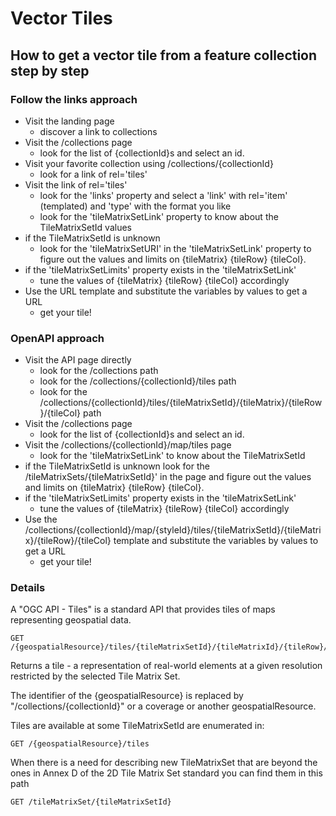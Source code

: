 # Vector Tiles

## How to get a vector tile from a feature collection step by step

### Follow the links approach
* Visit the landing page
  - discover a link to collections
* Visit the /collections page
  - look for the list of {collectionId}s and select an id.
* Visit your favorite collection using /collections/{collectionId}
  - look for a link of rel='tiles'
* Visit the link of rel='tiles'
  - look for the 'links' property and select a 'link' with rel='item' (templated) and 'type' with the format you like
  - look for the 'tileMatrixSetLink' property to know about the TileMatrixSetId values
* if the TileMatrixSetId is unknown
  - look for the 'tileMatrixSetURI' in the 'tileMatrixSetLink' property to figure out the values and limits on {tileMatrix} {tileRow} {tileCol}.
* if the 'tileMatrixSetLimits' property exists in the 'tileMatrixSetLink'
  - tune the values of {tileMatrix} {tileRow} {tileCol} accordingly
* Use the URL template and substitute the variables by values to get a URL
  - get your tile!

### OpenAPI approach
* Visit the API page directly
  - look for the /collections path
  - look for the /collections/{collectionId}/tiles path
  - look for the /collections/{collectionId}/tiles/{tileMatrixSetId}/{tileMatrix}/{tileRow}/{tileCol} path
* Visit the /collections page
  - look for the list of {collectionId}s and select an id.
* Visit the /collections/{collectionId}/map/tiles page
  - look for the 'tileMatrixSetLink' to know about the TileMatrixSetId
* if the TileMatrixSetId is unknown look for the /tileMatrixSets/{tileMatrixSetId}' in the  page and figure out the values and limits on {tileMatrix} {tileRow} {tileCol}.
* if the 'tileMatrixSetLimits' property exists in the 'tileMatrixSetLink'
  - tune the values of {tileMatrix} {tileRow} {tileCol} accordingly
* Use the /collections/{collectionId}/map/{styleId}/tiles/{tileMatrixSetId}/{tileMatrix}/{tileRow}/{tileCol} template and substitute the variables by values to get a URL
  - get your tile!

### Details

A "OGC API - Tiles" is a standard API that provides tiles of maps representing geospatial data.

```
GET /{geospatialResource}/tiles/{tileMatrixSetId}/{tileMatrixId}/{tileRow}/{tileCol}
```

Returns a tile - a representation of real-world elements at a given resolution restricted by the selected Tile Matrix Set.

The identifier of the {geospatialResource} is replaced by "/collections/{collectionId}" or a coverage or another geospatialResource.

Tiles are available at some TileMatrixSetId are enumerated in:
```
GET /{geospatialResource}/tiles
```

When there is a need for describing new TileMatrixSet that are beyond the ones in Annex D of the  2D Tile Matrix Set standard you can find them in this path
```
GET /tileMatrixSet/{tileMatrixSetId}
```
